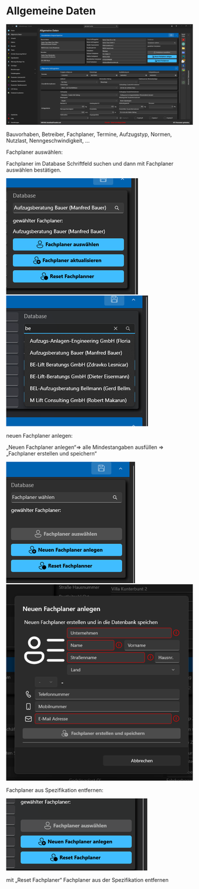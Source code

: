 # Allgemeine Daten

![image](/LiftDataManager/Docs/HelpImages/image48.png)

Bauvorhaben, Betreiber, Fachplaner, Termine, Aufzugstyp, Normen, Nutzlast, Nenngeschwindigkeit, ...

Fachplaner auswählen:

Fachplaner im Database Schriftfeld suchen und dann mit Fachplaner auswählen bestätigen.

![image](/LiftDataManager/Docs/HelpImages/image49.png)  
![image](/LiftDataManager/Docs/HelpImages/image50.png)  

neuen Fachplaner anlegen:

„Neuen Fachplaner anlegen“=\> alle Mindestangaben ausfüllen =\> „Fachplaner erstellen und speichern“

![image](/LiftDataManager/Docs/HelpImages/image51.png)  
![image](/LiftDataManager/Docs/HelpImages/image52.png)  

Fachplaner aus Spezifikation entfernen:

![image](/LiftDataManager/Docs/HelpImages/image53.png)  

mit „Reset Fachplaner“ Fachplaner aus der Spezifikation entfernen

